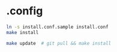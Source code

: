 # .config

```sh
ln -s install.conf.sample install.conf
make install
```

```sh
make update  # git pull && make install
```


